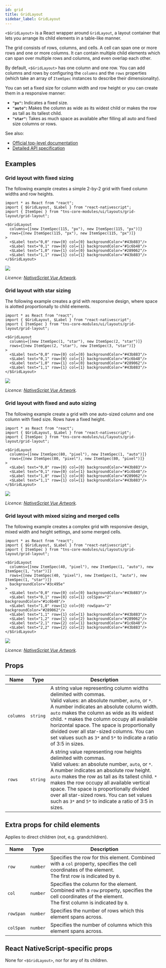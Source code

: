 ```yaml
---
id: grid
title: GridLayout
sidebar_label: GridLayout
---
```

<!-- contributors: [shirakaba, rigor789, ikoevska] -->

`<$GridLayout>` is a React wrapper around `GridLayout`, a layout container that lets you arrange its child elements in a table-like manner.

The grid consists of rows, columns, and cells. A cell can span one or more rows and one or more columns. It can contain multiple child elements which can span over multiple rows and columns, and even overlap each other. 

By default, `<$GridLayout>` has one column and one row. You can add columns and rows by configuring the `columns` and the `rows` properties (which take an array of `ItemSpec` instances to describe their dimensionality).

You can set a fixed size for column width and row height or you can create them in a responsive manner:

* **`"px"`:** Indicates a fixed size.
* **`"auto"`:** Makes the column as wide as its widest child or makes the row as tall as its tallest child.
* **`"star"`:** Takes as much space as available after filling all auto and fixed size columns or rows.


See also:

* [Official top-level documentation](https://docs.nativescript.org/ui/layouts/layout-containers#gridlayout)
* [Detailed API specification](https://docs.nativescript.org/api-reference/modules/_ui_layouts_grid_layout_)

## Examples

### Grid layout with fixed sizing

The following example creates a simple 2-by-2 grid with fixed column widths and row heights.

```tsx
import * as React from "react";
import { $GridLayout, $Label } from "react-nativescript";
import { ItemSpec } from "tns-core-modules/ui/layouts/grid-layout/grid-layout";

<$GridLayout
  columns={[new ItemSpec(115, "px"), new ItemSpec(115, "px")]}
  rows={[new ItemSpec(115, "px"), new ItemSpec(115, "px")]}
>
  <$Label text="0,0" row={0} col={0} backgroundColor="#43b883"/>
  <$Label text="0,1" row={0} col={1} backgroundColor="#1c6b48"/>
  <$Label text="1,0" row={1} col={0} backgroundColor="#289062"/>
  <$Label text="1,1" row={1} col={1} backgroundColor="#43b883"/>
</$GridLayout>
```
<img class="md:w-1/2 lg:w-1/3" src="https://art.nativescript-vue.org/layouts/grid_layout.svg" />

*Licence: [NativeScript Vue Artwork](/docs/licences/licences#Nativescript_Vue_Artwork).*

### Grid layout with star sizing

The following example creates a grid with responsive design, where space is alotted proportionally to child elements.

```tsx
import * as React from "react";
import { $GridLayout, $Label } from "react-nativescript";
import { ItemSpec } from "tns-core-modules/ui/layouts/grid-layout/grid-layout";

<$GridLayout
  columns={[new ItemSpec(1, "star"), new ItemSpec(2, "star")]}
  rows={[new ItemSpec(2, "star"), new ItemSpec(3, "star")]}
>
  <$Label text="0,0" row={0} col={0} backgroundColor="#43b883"/>
  <$Label text="0,1" row={0} col={1} backgroundColor="#1c6b48"/>
  <$Label text="1,0" row={1} col={0} backgroundColor="#289062"/>
  <$Label text="1,1" row={1} col={1} backgroundColor="#43b883"/>
</$GridLayout>
```
<img class="md:w-1/2 lg:w-1/3" src="https://art.nativescript-vue.org/layouts/grid_layout_star_sizing.svg" />

*Licence: [NativeScript Vue Artwork](/docs/licences/licences#Nativescript_Vue_Artwork).*

### Grid layout with fixed and auto sizing

The following example create a grid with one auto-sized column and one column with fixed size. Rows have a fixed height.

```tsx
import * as React from "react";
import { $GridLayout, $Label } from "react-nativescript";
import { ItemSpec } from "tns-core-modules/ui/layouts/grid-layout/grid-layout";

<$GridLayout
  columns={[new ItemSpec(80, "pixel"), new ItemSpec(1, "auto")]}
  rows={[new ItemSpec(80, "pixel"), new ItemSpec(80, "pixel")]}
>
  <$Label text="0,0" row={0} col={0} backgroundColor="#43b883"/>
  <$Label text="0,1" row={0} col={1} backgroundColor="#1c6b48"/>
  <$Label text="1,0" row={1} col={0} backgroundColor="#289062"/>
  <$Label text="1,1" row={1} col={1} backgroundColor="#43b883"/>
</$GridLayout>
```
<img class="md:w-1/2 lg:w-1/3" src="https://art.nativescript-vue.org/layouts/grid_layout_fixed_auto.svg" />

*Licence: [NativeScript Vue Artwork](/docs/licences/licences#Nativescript_Vue_Artwork).*

### Grid layout with mixed sizing and merged cells

The following example creates a complex grid with responsive design, mixed width and height settings, and some merged cells.

```tsx
import * as React from "react";
import { $GridLayout, $Label } from "react-nativescript";
import { ItemSpec } from "tns-core-modules/ui/layouts/grid-layout/grid-layout";

<$GridLayout
  columns={[new ItemSpec(40, "pixel"), new ItemSpec(1, "auto"), new ItemSpec(1, "star")]}
  rows={[new ItemSpec(40, "pixel"), new ItemSpec(1, "auto"), new ItemSpec(1, "star")]}
  backgroundColor="#3c495e"
>
  <$Label text="0,0" row={0} col={0} backgroundColor="#43b883"/>
  <$Label text="0,1" row={0} col={1} colSpan="2" backgroundColor="#1c6b48"/>
  <$Label text="1,0" row={1} col={0} rowSpan="2" backgroundColor="#289062"/>
  <$Label text="1,1" row={1} col={1} backgroundColor="#43b883"/>
  <$Label text="1,2" row={1} col={2} backgroundColor="#289062"/>
  <$Label text="2,1" row={2} col={1} backgroundColor="#1c6b48"/>
  <$Label text="2,2" row={2} col={2} backgroundColor="#43b883"/>
</$GridLayout>
```
<img class="md:w-1/2 lg:w-1/3" src="https://art.nativescript-vue.org/layouts/grid_layout_complex.svg" />

*Licence: [NativeScript Vue Artwork](/docs/licences/licences#Nativescript_Vue_Artwork).*

## Props

| Name | Type | Description |
|------|------|-------------|
`columns` | `string` | A string value representing column widths delimited with commas.<br/>Valid values: an absolute number, `auto`, or `*`.<br/>A number indicates an absolute column width. `auto` makes the column as wide as its widest child. `*` makes the column occupy all available horizontal space. The space is proportionally divided over all star-sized columns. You can set values such as `3*` and `5*` to indicate a ratio of 3:5 in sizes.
`rows` | `string` | A string value representing row heights delimited with commas.<br/>Valid values: an absolute number, `auto`, or `*`.<br/>A number indicates an absolute row height. `auto` makes the row as tall as its tallest child. `*` makes the row occupy all available vertical space. The space is proportionally divided over all star-sized rows. You can set values such as `3*` and `5*` to indicate a ratio of 3:5 in sizes.

## Extra props for child elements

Applies to direct children (not, e.g. grandchildren).

| Name | Type | Description |
|------|------|-------------|
`row` | `number` | Specifies the row for this element. Combined with a `col` property, specifies the cell coordinates of the element.<br/>The first row is indicated by `0`.
`col` | `number` | Specifies the column for the element. Combined with a `row` property, specifies the cell coordinates of the element.<br/>The first column is indicated by `0`.
`rowSpan` | `number` | Specifies the number of rows which this element spans across.
`colSpan` | `number` | Specifies the number of columns which this element spans across.

## React NativeScript-specific props

None for `<$GridLayout>`, nor for any of its children.